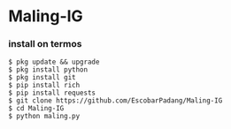 # Maling-IG  
### install on termos
    $ pkg update && upgrade
    $ pkg install python
    $ pkg install git
    $ pip install rich
    $ pip install requests
    $ git clone https://github.com/EscobarPadang/Maling-IG
    $ cd Maling-IG
    $ python maling.py
